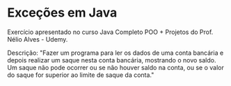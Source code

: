 # Exceções em Java
Exercício apresentado no curso Java Completo POO + Projetos do Prof. Nélio Alves - Udemy.

Descrição: "Fazer um programa para ler os dados de uma conta bancária e depois realizar um saque nesta conta bancária, mostrando o novo saldo.
Um saque não pode ocorrer ou se não houver saldo na conta, ou se o valor do saque for superior ao limite de saque da conta."

